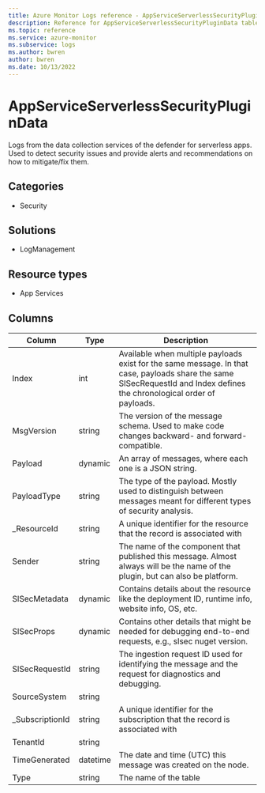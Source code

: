 ```yaml
---
title: Azure Monitor Logs reference - AppServiceServerlessSecurityPluginData
description: Reference for AppServiceServerlessSecurityPluginData table in Azure Monitor Logs.
ms.topic: reference
ms.service: azure-monitor
ms.subservice: logs
ms.author: bwren
author: bwren
ms.date: 10/13/2022
---
```


# AppServiceServerlessSecurityPluginData

 Logs from the data collection services of the defender for serverless apps. Used to detect security issues and provide alerts and recommendations on how to mitigate/fix them.

## Categories

- Security
## Solutions

- LogManagement
## Resource types

- App Services




## Columns

| Column | Type | Description |
| --- | --- | --- |
| Index | int | Available when multiple payloads exist for the same message. In that case, payloads share the same SlSecRequestId and Index defines the chronological order of payloads. |
| MsgVersion | string | The version of the message schema. Used to make code changes backward- and forward- compatible. |
| Payload | dynamic | An array of messages, where each one is a JSON string. |
| PayloadType | string | The type of the payload. Mostly used to distinguish between messages meant for different types of security analysis. |
| _ResourceId | string | A unique identifier for the resource that the record is associated with |
| Sender | string | The name of the component that published this message. Almost always will be the name of the plugin, but can also be platform. |
| SlSecMetadata | dynamic | Contains details about the resource like the deployment ID, runtime info, website info, OS, etc. |
| SlSecProps | dynamic | Contains other details that might be needed for debugging end-to-end requests, e.g., slsec nuget version. |
| SlSecRequestId | string | The ingestion request ID used for identifying the message and the request for diagnostics and debugging. |
| SourceSystem | string |  |
| _SubscriptionId | string | A unique identifier for the subscription that the record is associated with |
| TenantId | string |  |
| TimeGenerated | datetime | The date and time (UTC) this message was created on the node. |
| Type | string | The name of the table |
